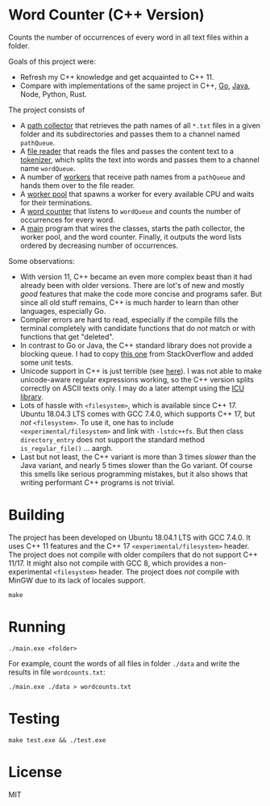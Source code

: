 # Word Counter (C++ Version)
Counts the number of occurrences of every word in all text files within a folder.

Goals of this project were:
* Refresh my C++ knowledge and get acquainted to C++ 11.
* Compare with implementations of the same project in C++, [Go](https://github.com/mouton0815/word-counter-go),
[Java](https://github.com/mouton0815/word-counter-java), Node, Python, Rust.

The project consists of
* A [path collector](src/path-collector.cc) that retrieves the path names of all `*.txt` files
in a given folder and its subdirectories and passes them to a channel named `pathQueue`.
* A [file reader](src/file-reader-impl.cc) that reads the files and passes the content text to
a [tokenizer](src/tokenizer.cc), which splits the text into words and passes them to a channel name `wordQueue`.
* A number of [workers](src/worker.cc) that receive path names from a `pathQueue` and hands
them over to the file reader.
* A [worker pool](src/worker-pool.cc) that spawns a worker for every available CPU and waits for their terminations.
* A [word counter](src/word-counter.cc) that listens to `wordQueue` and counts the number of
occurrences for every word.
* A [main](src/main.cc) program that wires the classes, starts the path collector, the worker pool,
and the word counter. Finally, it outputs the word lists ordered by decreasing number of occurrences. 

Some observations:
* With version 11, C++ became an even more complex beast than it had already been with older versions.
There are lot's of new and mostly *good* features that make the code more concise and programs safer.
But since all old stuff remains, C++ is much harder to learn than other languages, especially Go. 
* Compiler errors are hard to read, especially if the compile fills the terminal completely with
candidate functions that do _not_ match or with functions that get "deleted".
* In contrast to Go or Java, the C++ standard library does not provide a blocking queue.
I had to copy [this one](https://stackoverflow.com/a/12805690) from StackOverflow
and added some unit tests.
* Unicode support in C++ is just terrible (see [here](https://stackoverflow.com/a/17106065)).
I was not able to make unicode-aware regular expressions working, so the C++ version splits
correctly on ASCII texts only.
I may do a later attempt using the [ICU library](http://site.icu-project.org/design/cpp).
* Lots of hassle with `<filesystem>`, which is available since C++ 17. Ubuntu 18.04.3 LTS comes with GCC 7.4.0,
which supports C++ 17, but _not_ `<filesystem>`. To use it, one has to include `<experimental/filesystem>`
and link with `-lstdc++fs`. But then class `directory_entry` does not support the standard method
`is_regular_file()` ... aargh.
* Last but not least, the C++ variant is more than 3 times _slower_ than the Java variant, and nearly
5 times slower than the Go variant. Of course this smells like serious programming mistakes, but it
also shows that writing performant C++ programs is not trivial. 

# Building
The project has been developed on Ubuntu 18.04.1 LTS with GCC 7.4.0. It uses C++ 11 features
and the C++ 17 `<experimental/filesystem>` header. The project does not compile with older
compilers that do not support C++ 11/17. It might also not compile with GCC 8, which provides
a non-experimental `<filesystem>` header. The project does _not_ compile with MinGW due to its
lack of locales support. 
```
make
```

# Running
```
./main.exe <folder>
```
For example, count the words of all files in folder `./data` and write the results in file `wordcounts.txt`:
```
./main.exe ./data > wordcounts.txt
```

# Testing
```
make test.exe && ./test.exe
```

# License
MIT
